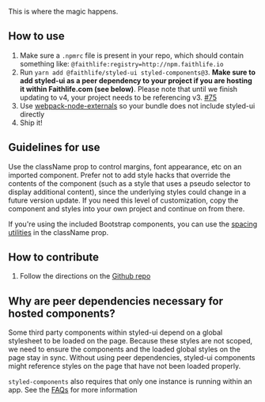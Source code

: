 This is where the magic happens.

## How to use

1. Make sure a `.npmrc` file is present in your repo, which should contain something like: `@faithlife:registry=http://npm.faithlife.io`
1. Run `yarn add @faithlife/styled-ui styled-components@3`.  **Make sure to add styled-ui as a peer dependency to your project if you are hosting it within Faithlife.com (see below)**. Please note that until we finish updating to v4, your project needs to be referencing v3. [#75](https://github.com/Faithlife/styled-ui/pull/75)
1. Use [webpack-node-externals](https://www.npmjs.com/package/webpack-node-externals) so your bundle does not include styled-ui directly
1. Ship it!

## Guidelines for use
Use the className prop to control margins, font appearance, etc on an imported component. Prefer not to add style hacks that override the contents of the component (such as a style that uses a pseudo selector to display additional content), since the underlying styles could change in a future version update. If you need this level of customization, copy the component and styles into your own project and continue on from there.

If you're using the included Bootstrap components, you can use the [spacing utilities](https://getbootstrap.com/docs/4.1/utilities/spacing/) in the className prop.

## How to contribute

1. Follow the directions on the [Github repo](https://github.com/faithlife/styled-ui)

## Why are peer dependencies necessary for hosted components?

Some third party components within styled-ui depend on a global stylesheet to be loaded on the page. Because these styles are not scoped, we need to ensure the components and the loaded global styles on the page stay in sync. Without using peer dependencies, styled-ui components might reference styles on the page that have not been loaded properly.

`styled-components` also requires that only one instance is running within an app. See the [FAQs](https://www.styled-components.com/docs/faqs) for more information
